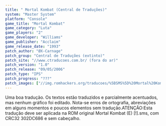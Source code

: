 ```yaml
---
title: " Mortal Kombat (Central de Traduções)"
system: "Master System"
platform: "Console"
game_title: "Mortal Kombat"
game_category: "Luta"
game_players: "2"
game_developer: "Williams"
game_publisher: "Acclaim"
game_release_date: "1993"
patch_author: "ØX-Carnage"
patch_group: "Central de Traduções (extinto)"
patch_site: "//www.ctraducoes.com.br/ (fora do ar)"
patch_version: "1.0"
patch_release: "09/05/2006"
patch_type: "IPS"
patch_progress: "???"
patch_images: ["//img.romhackers.org/traducoes/%5BSMS%5D%20Mortal%20Kombat%20-%20Central%20de%20Tradu%C3%A7%C3%B5es%20-%201.png","//img.romhackers.org/traducoes/%5BSMS%5D%20Mortal%20Kombat%20-%20Central%20de%20Tradu%C3%A7%C3%B5es%20-%202.png","//img.romhackers.org/traducoes/%5BSMS%5D%20Mortal%20Kombat%20-%20Central%20de%20Tradu%C3%A7%C3%B5es%20-%203.png"]
---
```

Uma boa tradução. Os textos estão traduzidos e parcialmente acentuados, mas nenhum gráfico foi editado. Nota-se erros de ortografia, abreviações em alguns momentos e poucos elementos sem tradução.ATENÇÃO:Esta tradução deve ser aplicada na ROM original Mortal Kombat (E) [!].sms, com CRC32 302DC686 e sem cabeçalho.